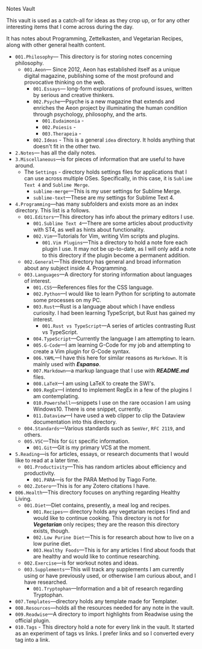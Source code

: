 Notes Vault

This vault is used as a catch-all for ideas as they crop up, or for any other interesting items that I come across during the day.

It has notes about Programming, Zettelkasten, and Vegetarian Recipes, along with other general health content.

- `001.Philosophy`— This directory is for storing notes concerning philosophy.
  - `001.Aeon`— Since 2012, Aeon has established itself as a unique digital magazine, publishing some of the most profound and provocative thinking on the web.
    - `001.Essays`— long-form explorations of profound issues, written by serious and creative thinkers.
    - `002.Psyche`—Psyche is a new magazine that extends and enriches the Aeon project by illuminating the human condition through psychology, philosophy, and the arts.
      - `001.Eudaimonia` -
      - `002.Poiesis` -
      - `003.Therapeia` -
    - `002.Ideas` - This is a general `idea` directory. It holds anything that doesn't fit in the other two.
- `2.Notes`— has all the daily notes.
- `3.Miscellaneous`—is for pieces of information that are useful to have around.
  - The `Settings` - directory holds settings files for applications that I can use across multiple OSes. Specifically, in this case, it is `Sublime Text 4` and `Sublime Merge`.
    - `sublime-merge`—This is my user settings for Sublime Merge.
    - `sublime-text`—These are my settings for Sublime Text 4.
- `4.Programming`—has many subfolders and exists more as an index directory. This list is a follows.
  - `001.Editors`—This directory has info about the primary editors I use.
    - `001.Sublime Text 4`—There are some articles about productivity with ST4, as well as hints about functionality.
    - `002.Vim`—Tutorials for Vim, writing Vim scripts and plugins.
      - `001.Vim Plugins`—This a directory to hold a note fore each plugin I use. It may not be up-to-date, as I will only add a note to this directory if the plugin become a permanent addition.
  - `002.General`—This directory has general and broad information about any subject inside 4. Programming.
  - `003.Languages`—A directory for storing information about languages of interest.
    - `001.CSS`—References files for the CSS language.
    - `002.Python`—I would like to learn Python for scripting to automate some processes on my PC.
    - `003.Rust`—Rust is a language about which I have endless curiosity. I had been learning TypeScript, but Rust has gained my interest.
      - `001.Rust vs TypeScript`—A series of articles contrasting Rust vs TypeScript.
    - `004.TypeScript`—Currently the language I am attempting to learn.
    - `005.G-Code`—I am learning G-Code for my job and attempting to create a Vim plugin for G-Code syntax.
    - `006.YAML`—I have this here for similar reasons as `Markdown`. It is mainly used with **_Espanso_**.
    - `007.Markdown`—a markup language that I use with **_README.md_** files.
    - `008.LaTeX`—I am using LaTeX to create the SWI's.
    - `009.RegEx`—I intend to implement RegEx in a few of the plugins I am contemplating.
    - `010.Powershell`—snippets I use on the rare occasion I am using Windows10. There is one snippet, currently.
    - `011.Dataview`—I have used a web clipper to clip the Dataview documentation into this directory.
  - `004.Standards`—Various standards such as `SemVer`, `RFC 2119`, and others.
  - `005.VSC`—This for `Git` specific information.
    - `001.Git`—Git is my primary VCS at the moment.
- `5.Reading`—is for articles, essays, or research documents that I would like to read at a later time.
  - `001.Productivity`—This has random articles about efficiency and productivity.
    - `001.PARA`—is for the PARA Method by Tiago Forte.
  - `002.Zotero`—This is for any Zotero citations I have.
- `006.Health`—This directory focuses on anything regarding Healthy Living.
  - `001.Diet`—Diet contains, presently, a meal log and recipes.
    - `001.Recipes`— directory holds any vegetarian recipes I find and would like to continue cooking. This directory is not for **_Vegetarian_** only recipes; they are the reason this directory exists, though.
    - `002.Low Purine Diet`—This is for research about how to live on a low purine diet.
    - `003.Healthy Foods`—This is for any articles I find about foods that are healthy and would like to continue researching.
  - `002.Exercise`—is for workout notes and ideas.
  - `003.Supplements`—This will track any supplements I am currently using or have previously used, or otherwise I am curious about, and I have researched.
    - `001.Tryptophan`—Information and a bit of research regarding Tryptophan.
- `007.Templates`—directory holds any template made for Templater.
- `008.Resources`—holds all the resources needed for any note in the vault.
- `009.Readwise`—A directory to import highlights from Readwise using the official plugin.
- `010.Tags` - This directory hold a note for every link in the vault. It started as an experiment of tags vs links. I prefer links and so I converted every tag into a link.